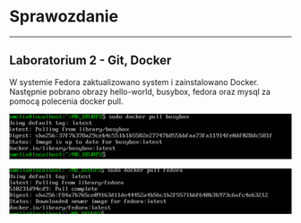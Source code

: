 # Sprawozdanie

---

## Laboratorium 2 - Git, Docker

W systemie Fedora zaktualizowano system i zainstalowano Docker.  Następnie pobrano obrazy hello-world, busybox, fedora oraz mysql za pomocą polecenia docker pull.

![](https://github.com/InzynieriaOprogramowaniaAGH/MDO2025_INO/blob/AN417592/ITE/GC_L05/images/docker%20pull%20busybox.png?raw=true)

![](https://github.com/InzynieriaOprogramowaniaAGH/MDO2025_INO/blob/AN417592/ITE/GC_L05/images/docker%20pull%20fedora.png?raw=true)


